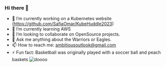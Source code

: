 ### Hi there 👋

- 🔭 I’m currently working on a Kubernetes website (https://github.com/SafiaOmar/KubeHuddle2023)
- 🌱 I’m currently learning AWS 
- 👯 I’m looking to collaborate on OpenSource projects.
- 💬 Ask me anything about the Warriors or Eagles.
- 📫 How to reach me: ambitiousoutlook@gmail.com
- ⚡ Fun fact: Basketball was originally played with a soccer ball and peach baskets
  ![doooo](https://user-images.githubusercontent.com/90978408/159572781-541af0f9-08c6-46f5-b3ad-a7f5f6e801eb.jpeg)
